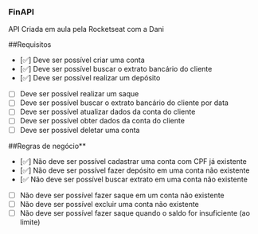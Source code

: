 ### FinAPI
API Criada em aula pela Rocketseat com a Dani

##Requisitos

- [✅]  Deve ser possível criar uma conta
- [✅]  Deve ser possível buscar o extrato bancário do cliente
- [✅]  Deve ser possível realizar um depósito
- [ ]  Deve ser possível realizar um saque
- [ ]  Deve ser possível buscar o extrato bancário do cliente por data
- [ ]  Deve ser possível atualizar dados da conta do cliente
- [ ]  Deve ser possível obter dados da conta do cliente
- [ ]  Deve ser possível deletar uma conta

##Regras de negócio**

- [✅]  Não deve ser possível cadastrar uma conta com CPF já existente
- [✅]  Não deve ser possível fazer depósito em uma conta não existente
- [✅  Não deve ser possível buscar extrato em uma conta não existente
- [ ]  Não deve ser possível fazer saque em um conta não existente
- [ ]  Não deve ser possível excluir uma conta não existente
- [ ]  Não deve ser possível fazer saque quando o saldo for insuficiente (ao limite)
